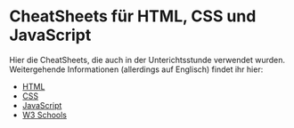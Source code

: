 # CheatSheets für HTML, CSS und JavaScript

Hier die CheatSheets, die auch in der Unterichtsstunde verwendet wurden. Weitergehende Informationen (allerdings auf Englisch) findet ihr hier:
- [HTML](http://cheatsheets.shecodes.io/html)
- [CSS](http://cheatsheets.shecodes.io/css)
- [JavaScript](http://cheatsheets.shecodes.io/javascript)
- [W3 Schools](https://www.w3schools.com/)
